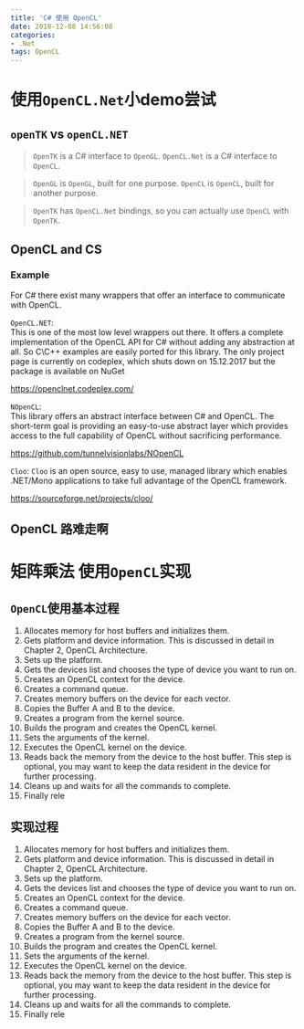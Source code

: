 ```yaml
---
title: 'C# 使用 OpenCL'
date: 2018-12-08 14:56:08
categories:
- .Net
tags: OpenCL
---
```


# 使用`OpenCL.Net`小demo尝试

## `openTK` vs `openCL.NET`

>`OpenTK` is a C# interface to `OpenGL`. `OpenCL.Net` is a C# interface to `OpenCL`.

>`OpenGL` is `OpenGL`, built for one purpose. `OpenCL` is `OpenCL`, built for another purpose.

>`OpenTK` has `OpenCL.Net` bindings, so you can actually use `OpenCL` with `OpenTK`.

## OpenCL and CS

### Example

For C# there exist many wrappers that offer an interface to communicate with OpenCL.

`OpenCL.NET`:  
This is one of the most low level wrappers out there. It offers a complete implementation of the OpenCL API for C# without adding any abstraction at all. So C\C++ examples are easily ported for this library. The only project page is currently on codeplex, which shuts down on 15.12.2017 but the package is available on NuGet

<https://openclnet.codeplex.com/>

`NOpenCL`:  
This library offers an abstract interface between C# and OpenCL.
The short-term goal is providing an easy-to-use abstract layer which provides access to the full capability of OpenCL without sacrificing performance.

<https://github.com/tunnelvisionlabs/NOpenCL>

`Cloo`:
`Cloo` is an open source, easy to use, managed library which enables .NET/Mono applications to take full advantage of the OpenCL framework.

<https://sourceforge.net/projects/cloo/>

## OpenCL 路难走啊

# 矩阵乘法 使用`OpenCL`实现

## `OpenCL`使用基本过程

1. Allocates memory for host buffers and initializes them.
2. Gets platform and device information. This is discussed in detail in Chapter 2, OpenCL Architecture.
3. Sets up the platform.
4. Gets the devices list and chooses the type of device you want to run on.
5. Creates an OpenCL context for the device.
6. Creates a command queue.
7. Creates memory buffers on the device for each vector.
8. Copies the Buffer A and B to the device.
9. Creates a program from the kernel source.
10. Builds the program and creates the OpenCL kernel.
11. Sets the arguments of the kernel.
12. Executes the OpenCL kernel on the device.
13. Reads back the memory from the device to the host buffer. This step is optional, you may want to keep the data resident in the device for further processing.
14. Cleans up and waits for all the commands to complete.
15. Finally rele

## 实现过程

1. Allocates memory for host buffers and initializes them.
2. Gets platform and device information. This is discussed in detail in Chapter 2, OpenCL Architecture.
3. Sets up the platform.
4. Gets the devices list and chooses the type of device you want to run on.
5. Creates an OpenCL context for the device.
6. Creates a command queue.
7. Creates memory buffers on the device for each vector.
8. Copies the Buffer A and B to the device.
9. Creates a program from the kernel source.
10. Builds the program and creates the OpenCL kernel.
11. Sets the arguments of the kernel.
12. Executes the OpenCL kernel on the device.
13. Reads back the memory from the device to the host buffer. This step is optional, you may want to keep the data resident in the device for further processing.
14. Cleans up and waits for all the commands to complete.
15. Finally rele